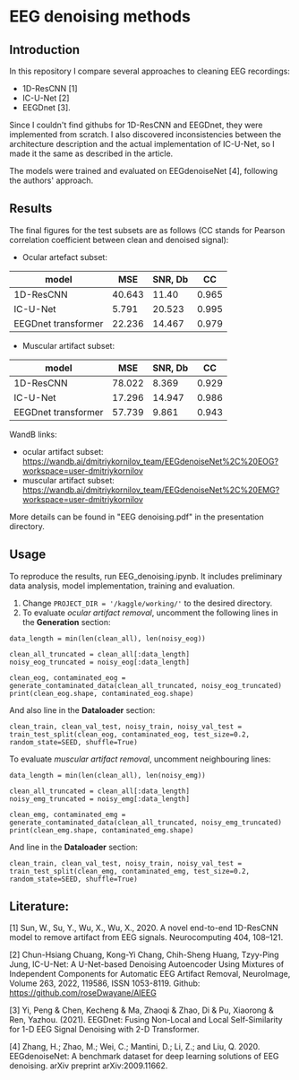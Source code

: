 # EEG denoising methods

## Introduction
In this repository I compare several approaches to cleaning EEG recordings:
- 1D-ResCNN [1]
- IC-U-Net [2]
- EEGDnet [3].

Since I couldn't find githubs for 1D-ResCNN and EEGDnet, they were implemented from scratch. I also discovered inconsistencies between the architecture description and the actual implementation of IC-U-Net, so I made it the same as described in the article.

The models were trained and evaluated on EEGdenoiseNet [4], following the authors' approach. 

## Results
The final figures for the test subsets are as follows (CC stands for Pearson correlation coefficient between clean and denoised signal):
- Ocular artefact subset:

| model |  MSE | SNR, Db | CC |
|-------|------|---------|----|
| 1D-ResCNN | 40.643 | 11.40 | 0.965 |
| IC-U-Net | 5.791 | 20.523 | 0.995 |
| EEGDnet transformer | 22.236 | 14.467 | 0.979 |

- Muscular artifact subset:

| model |  MSE | SNR, Db | CC |
|-------|------|---------|----|
| 1D-ResCNN | 78.022 | 8.369 | 0.929 |
| IC-U-Net | 17.296 | 14.947 | 0.986 |
| EEGDnet transformer | 57.739 | 9.861 | 0.943 |

WandB links:
- ocular artifact subset: https://wandb.ai/dmitriykornilov_team/EEGdenoiseNet%2C%20EOG?workspace=user-dmitriykornilov
- muscular artifact subset: https://wandb.ai/dmitriykornilov_team/EEGdenoiseNet%2C%20EMG?workspace=user-dmitriykornilov
  
More details can be found in "EEG denoising.pdf" in the presentation directory.

## Usage
To reproduce the results, run EEG_denoising.ipynb. It includes preliminary data analysis, model implementation, training and evaluation. 
1. Change `PROJECT_DIR = '/kaggle/working/'` to the desired directory.
2. To evaluate *ocular artifact removal*, uncomment the following lines in the **Generation** section:
```
data_length = min(len(clean_all), len(noisy_eog))

clean_all_truncated = clean_all[:data_length]
noisy_eog_truncated = noisy_eog[:data_length]

clean_eog, contaminated_eog = generate_contaminated_data(clean_all_truncated, noisy_eog_truncated)
print(clean_eog.shape, contaminated_eog.shape)
```
And also line in the **Dataloader** section:
```
clean_train, clean_val_test, noisy_train, noisy_val_test = train_test_split(clean_eog, contaminated_eog, test_size=0.2, random_state=SEED, shuffle=True)
```

To evaluate *muscular artifact removal*, uncomment neighbouring  lines:
```
data_length = min(len(clean_all), len(noisy_emg))

clean_all_truncated = clean_all[:data_length]
noisy_emg_truncated = noisy_emg[:data_length]

clean_emg, contaminated_emg = generate_contaminated_data(clean_all_truncated, noisy_emg_truncated)
print(clean_emg.shape, contaminated_emg.shape)
```
And line in the **Dataloader** section:
```
clean_train, clean_val_test, noisy_train, noisy_val_test = train_test_split(clean_emg, contaminated_emg, test_size=0.2, random_state=SEED, shuffle=True)
```

## Literature:

[1] Sun, W., Su, Y., Wu, X., Wu, X., 2020. A novel end-to-end 1D-ResCNN model to remove artifact from EEG signals. Neurocomputing 404, 108–121.

[2] Chun-Hsiang Chuang, Kong-Yi Chang, Chih-Sheng Huang, Tzyy-Ping Jung, IC-U-Net: A U-Net-based Denoising Autoencoder Using Mixtures of Independent Components for Automatic EEG Artifact Removal, NeuroImage, Volume 263, 2022, 119586, ISSN 1053-8119. Github: https://github.com/roseDwayane/AIEEG

[3] Yi, Peng & Chen, Kecheng & Ma, Zhaoqi & Zhao, Di & Pu, Xiaorong & Ren, Yazhou. (2021). EEGDnet: Fusing Non-Local and Local Self-Similarity for 1-D EEG Signal Denoising with 2-D Transformer.

[4] Zhang, H.; Zhao, M.; Wei, C.; Mantini, D.; Li, Z.; and Liu, Q. 2020. EEGdenoiseNet: A benchmark dataset for deep learning solutions of EEG denoising. arXiv preprint arXiv:2009.11662.



